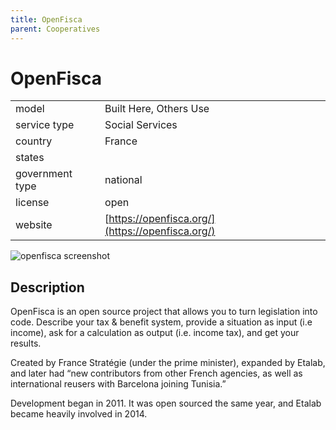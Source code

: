 ```yaml
---
title: OpenFisca
parent: Cooperatives
---
```


# OpenFisca

|                   |                                          |
|:------------------|:-----------------------------------------|
| model             | Built Here, Others Use
| service type      | Social Services
| country           | France
| states            | 
| government type   | national
| license           | open
| website           | [https://openfisca.org/](https://openfisca.org/)

![openfisca screenshot](images/openfisca.png)

## Description

OpenFisca is an open source project that allows you to turn legislation into code. Describe your tax & benefit system, provide a situation as input (i.e income), ask for a calculation as output (i.e. income tax), and get your results.

Created by France Stratégie (under the prime minister), expanded by Etalab, and later had “new contributors from other French agencies, as well as international reusers with Barcelona joining Tunisia.”

Development began in 2011. It was open sourced the same year, and Etalab became heavily involved in 2014.
